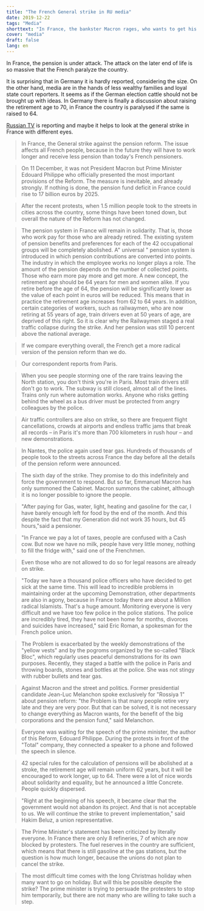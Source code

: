 ```yaml
---
title: "The French General strike in RU media"
date: 2019-12-22
tags: "Media"
shorttext: "In France, the bankster Macron rages, who wants to get his buddies from the economy customers and therefore cuts the pensions."
cover: "media"
draft: false
lang: en
---
```


In France, the pension is under attack. The attack on the later end of life is so massive that the French paralyze the country. 

It is surprising that in Germany it is hardly reported, considering the size. On the other hand, media are in the hands of less wealthy families and loyal state court reporters. It seems as if the German election cattle should not be brought up with ideas. In Germany there is finally a discussion about raising the retirement age to 70, in France the country is paralysed if the same is raised to 64.

[Russian TV](https://vesti7.ru/video/1976047/episode/15-12-2019/ "ЭФИР ОТ 15.12.2019") is reporting and maybe it helps to look at the general strike in France with different eyes.

> In France, the General strike against the pension reform. The issue affects all French people, because in the future they will have to work longer and receive less pension than today's French pensioners.

> On 11 December, it was not President Macron but Prime Minister Edouard Philippe who officially presented the most important provisions of the Reform. The measure is inevitable, and already strongly. If nothing is done, the pension fund deficit in France could rise to 17 billion euros by 2025.

> After the recent protests, when 1.5 million people took to the streets in cities across the country, some things have been toned down, but overall the nature of the Reform has not changed.

> The pension system in France will remain in solidarity. That is, those who work pay for those who are already retired. The existing system of pension benefits and preferences for each of the 42 occupational groups will be completely abolished. A" universal " pension system is introduced in which pension contributions are converted into points. The industry in which the employee works no longer plays a role. The amount of the pension depends on the number of collected points. Those who earn more pay more and get more. A new concept, the retirement age should be 64 years for men and women alike. If you retire before the age of 64, the pension will be significantly lower as the value of each point in euros will be reduced. This means that in practice the retirement age increases from 62 to 64 years. In addition, certain categories of workers, such as railwaymen, who are now retiring at 55 years of age, train drivers even at 50 years of age, are deprived of this right. So it is clear why the Railwaymen staged a real traffic collapse during the strike. And her pension was still 10 percent above the national average.

> If we compare everything overall, the French get a more radical version of the pension reform than we do.

> Our correspondent reports from Paris.

> When you see people storming one of the rare trains leaving the North station, you don't think you're in Paris. Most train drivers still don't go to work. The subway is still closed, almost all of the lines. Trains only run where automation works. Anyone who risks getting behind the wheel as a bus driver must be protected from angry colleagues by the police.

> Air traffic controllers are also on strike, so there are frequent flight cancellations, crowds at airports and endless traffic jams that break all records – in Paris it's more than 700 kilometers in rush hour – and new demonstrations.

> In Nantes, the police again used tear gas. Hundreds of thousands of people took to the streets across France the day before all the details of the pension reform were announced.

> The sixth day of the strike. They promise to do this indefinitely and force the government to respond. But so far, Emmanuel Macron has only summoned the Cabinet. Macron summons the cabinet, although it is no longer possible to ignore the people.

> "After paying for Gas, water, light, heating and gasoline for the car, I have barely enough left for food by the end of the month. And this despite the fact that my Generation did not work 35 hours, but 45 hours,"said a pensioner.

> "In France we pay a lot of taxes, people are confused with a Cash cow. But now we have no milk, people have very little money, nothing to fill the fridge with," said one of the Frenchmen.

> Even those who are not allowed to do so for legal reasons are already on strike.

> "Today we have a thousand police officers who have decided to get sick at the same time. This will lead to incredible problems in maintaining order at the upcoming Demonstration, other departments are also in agony, because in France today there are about a Million radical Islamists. That's a huge amount. Monitoring everyone is very difficult and we have too few police in the police stations. The police are incredibly tired, they have not been home for months, divorces and suicides have increased," said Eric Roman, a spokesman for the French police union.

> The Problem is exacerbated by the weekly demonstrations of the "yellow vests" and by the pogroms organized by the so-called "Black Bloc", which regularly uses peaceful demonstrations for its own purposes. Recently, they staged a battle with the police in Paris and throwing boards, stones and bottles at the police. She was not stingy with rubber bullets and tear gas.

> Against Macron and the street and politics. Former presidential candidate Jean-Luc Melanchon spoke exclusively for "Rossiya 1" about pension reform: "the Problem is that many people retire very late and they are very poor. But that can be solved, it is not necessary to change everything as Macron wants, for the benefit of the big corporations and the pension fund," said Melanchon.

> Everyone was waiting for the speech of the prime minister, the author of this Reform, Edouard Philippe. During the protests in front of the "Total" company, they connected a speaker to a phone and followed the speech in silence.

> 42 special rules for the calculation of pensions will be abolished at a stroke, the retirement age will remain uniform 62 years, but it will be encouraged to work longer, up to 64. There were a lot of nice words about solidarity and equality, but he announced a little Concrete. People quickly dispersed.

> "Right at the beginning of his speech, it became clear that the government would not abandon its project. And that is not acceptable to us. We will continue the strike to prevent implementation," said Hakim Beluz, a union representative.

> The Prime Minister's statement has been criticized by literally everyone. In France there are only 8 refineries, 7 of which are now blocked by protesters. The fuel reserves in the country are sufficient, which means that there is still gasoline at the gas stations, but the question is how much longer, because the unions do not plan to cancel the strike.

> The most difficult time comes with the long Christmas holiday when many want to go on holiday. But will this be possible despite the strike? The prime minister is trying to persuade the protesters to stop him temporarily, but there are not many who are willing to take such a step.
